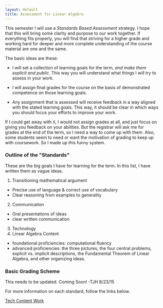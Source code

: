```yaml
---
layout: default
title: Assessment for Linear Algebra
---
```


This semester I will use a _Standards Based Assessment_ strategy. I hope that
this will bring some clarity and purpose to our work together. If everything
fits properly, you will find that striving for a higher grade and working hard
for deeper and more complete understanding of the course material are one and
the same.

The basic ideas are these:

- I will set a collection of learning goals for the term, _and make them
  explicit and public_. This way you will understand what things I will try to
  assess in your work.

- I will assign final grades for the course on the basis of demonstrated
  competence on those learning goals.

- Any assignment that is assessed will receive feedback in a way aligned with
  the stated learning goals. This way, it should be clear in which ways you
  should focus your efforts to improve your work.

If I could get away with it, I would not assign grades at all, and just focus on
giving you feedback on your abilities. But the registrar will ask me for grades
at the end of the term, so I need a way to come up with them. Also, some students
seem to need or want the motivation of grading to keep up with coursework. So I
made up this funny system.

### Outline of the "Standards"

These are the big goals I have for learning for the term. In this list, I have
written them as vague ideas.

1. Transitioning mathematical argument
  - Precise use of language & correct use of vocabulary
  - Clear reasoning from examples to generality
2. Communication
  - Oral presentations of ideas
  - clear written communication
3. Technology
4. Linear Algebra Content
  - foundational proficiencies: computational fluency
  - advanced proficiencies: the three pictures, the four central problems,
    explicit vs. implicit descriptions, the Fundamental Theorem of Linear
    Algebra, and other organizing ideas.

### Basic Grading Scheme

<p class="text-danger"> This needs to be updated. Coming Soon! -TJH 8/23/15
</p>




<p>
  For more information on each standard, follow the links below.<br />
</p>
<div class="btn-group btn-group-justified text-center">
  <a href="{{site.baseurl}}/standards-based-assessment/tech.html"
      class="btn btn-default btn-lg">
    Tech
  </a>
  <a href="{{site.baseurl}}/standards-based-assessment/content-standards.html"
    class="btn btn-default btn-lg">
    Content
  </a>
  <a href="{{site.baseurl}}/standards-based-assessment/coursework.html"
     class="btn btn-default btn-lg">Work
  </a>
</div>
<p><br /></p>
